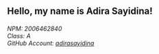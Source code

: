 <h2>Hello, my name is Adira Sayidina!</h2>
<h6>NPM: 2006462840 <br> Class: A <br> GitHub Account: <a href="https://github.com/adirasayidina">adirasayidina</a> </h6>

